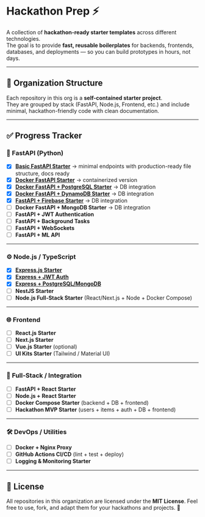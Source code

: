 # Hackathon Prep ⚡

A collection of **hackathon-ready starter templates** across different technologies.  
The goal is to provide **fast, reusable boilerplates** for backends, frontends, databases, and deployments — so you can build prototypes in hours, not days.  

---

## 📂 Organization Structure

Each repository in this org is a **self-contained starter project**.  
They are grouped by stack (FastAPI, Node.js, Frontend, etc.) and include minimal, hackathon-friendly code with clean documentation.  

---

## ✅ Progress Tracker

### 🐍 FastAPI (Python)
- [x] [**Basic FastAPI Starter**](https://github.com/hackathom-prep/Basic-FastAPI-Starter) → minimal endpoints with production-ready file structure, docs ready  
- [x] [**Docker FastAPI Starter**](https://github.com/hackathom-prep/docker-fastapi-starter) → containerized version  
- [x] [**Docker FastAPI + PostgreSQL Starter**](https://github.com/hackathom-prep/docker-fastapi-postgres) → DB integration
- [x] [**Docker FastAPI + DynamoDB Starter**](https://github.com/hackathom-prep/fastapi-dynamo-docker) → DB integration
- [x] [**FastAPI + Firebase Starter**](https://github.com/hackathom-prep/fastapi-firebase-template) → DB integration
- [ ] **Docker FastAPI + MongoDB Starter** → DB integration
- [ ] **FastAPI + JWT Authentication**  
- [ ] **FastAPI + Background Tasks**  
- [ ] **FastAPI + WebSockets**  
- [ ] **FastAPI + ML API**  

---

### ⚙️ Node.js / TypeScript
- [x] [**Express.js Starter**](https://github.com/hackathom-prep/express-demo-server)  
- [x] [**Express + JWT Auth**](https://github.com/hackathom-prep/expressBookReviews)
- [x] [**Express + PostgreSQL/MongoDB**](https://github.com/hackathom-prep/express-mongodb-task-manager-template)
- [ ] **NestJS Starter**  
- [ ] **Node.js Full-Stack Starter** (React/Next.js + Node + Docker Compose)  

---

### 🌐 Frontend
- [ ] **React.js Starter**  
- [ ] **Next.js Starter**  
- [ ] **Vue.js Starter** (optional)  
- [ ] **UI Kits Starter** (Tailwind / Material UI)  

---

### 🧩 Full-Stack / Integration
- [ ] **FastAPI + React Starter**  
- [ ] **Node.js + React Starter**  
- [ ] **Docker Compose Starter** (backend + DB + frontend)  
- [ ] **Hackathon MVP Starter** (users + items + auth + DB + frontend)  

---

### 🛠️ DevOps / Utilities
- [ ] **Docker + Nginx Proxy**  
- [ ] **GitHub Actions CI/CD** (lint + test + deploy)  
- [ ] **Logging & Monitoring Starter**  

---

## 📄 License

All repositories in this organization are licensed under the **MIT License**.
Feel free to use, fork, and adapt them for your hackathons and projects. 🚀
